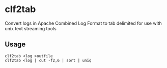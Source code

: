 # clf2tab

Convert logs in Apache Combined Log Format to tab delimited for use with unix text streaming tools

## Usage

	clf2tab <log >outfile
	clf2tab <log | cut -f2,6 | sort | uniq